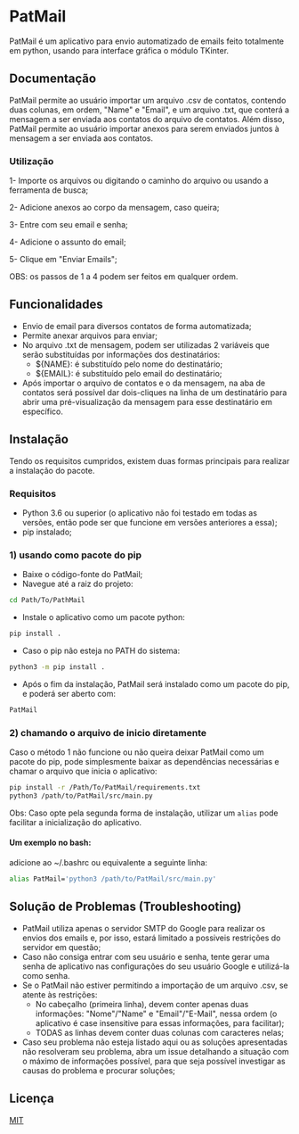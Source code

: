 # PatMail

PatMail é um aplicativo para envio automatizado de emails feito totalmente em python, usando para interface gráfica o módulo TKinter. 

## Documentação

PatMail permite ao usuário importar um arquivo .csv de contatos, contendo duas colunas, em ordem, "Name" e "Email", e um arquivo .txt, que conterá a mensagem a ser enviada aos contatos do arquivo de contatos. Além disso, PatMail permite ao usuário importar anexos para serem enviados juntos à mensagem a ser enviada aos contatos.

### Utilização

1- Importe os arquivos ou digitando o caminho do arquivo ou usando a ferramenta de busca;

2- Adicione anexos ao corpo da mensagem, caso queira;

3- Entre com seu email e senha;

4- Adicione o assunto do email;

5- Clique em "Enviar Emails";

OBS: os passos de 1 a 4 podem ser feitos em qualquer ordem.

## Funcionalidades

- Envio de email para diversos contatos de forma automatizada;
- Permite anexar arquivos para enviar;
- No arquivo .txt de mensagem, podem ser utilizadas 2 variáveis que serão substituídas por informações dos destinatários:
    * ${NAME}: é substituído pelo nome do destinatário;
    * ${EMAIL}: é substituído pelo email do destinatário;
- Após importar o arquivo de contatos e o da mensagem, na aba de contatos será possível dar dois-cliques na linha de um destinatário para abrir uma pré-visualização da mensagem para esse destinatário em específico.


## Instalação

Tendo os requisitos cumpridos, existem duas formas principais para realizar a instalação do pacote.

### Requisitos

- Python 3.6 ou superior (o aplicativo não foi testado em todas as versões, então pode ser que funcione em versões anteriores a essa);
- pip instalado;

### 1) usando como pacote do pip

- Baixe o código-fonte do PatMail;
- Navegue até a raiz do projeto:

```bash
cd Path/To/PathMail
```

- Instale o aplicativo como um pacote python:

```bash
pip install .
```

- Caso o pip não esteja no PATH do sistema:

```bash
python3 -m pip install .
```

- Após o fim da instalação, PatMail será instalado como um pacote do pip, e poderá ser aberto com:

```bash
PatMail
```

### 2) chamando o arquivo de inicio diretamente

Caso o método 1 não funcione ou não queira deixar PatMail como um pacote do pip, pode simplesmente baixar as dependências necessárias e chamar o arquivo que inicia o aplicativo:

```bash
pip install -r /Path/To/PatMail/requirements.txt
python3 /path/to/PatMail/src/main.py
```

Obs: Caso opte pela segunda forma de instalação, utilizar um `alias` pode facilitar a inicialização do aplicativo. 

#### Um exemplo no bash:

adicione ao ~/.bashrc ou equivalente a seguinte linha:

```bash
alias PatMail='python3 /path/to/PatMail/src/main.py'
```
## Solução de Problemas (Troubleshooting)

- PatMail utiliza apenas o servidor SMTP do Google para realizar os envios dos emails e, por isso, estará limitado a possiveis restrições do servidor em questão;
- Caso não consiga entrar com seu usuário e senha, tente gerar uma senha de aplicativo nas configurações do seu usuário Google e utilizá-la como senha.
- Se o PatMail não estiver permitindo a importação de um arquivo .csv, se atente às restrições: 
    * No cabeçalho (primeira linha), devem conter apenas duas informações: "Nome"/"Name" e "Email"/"E-Mail", nessa ordem (o aplicativo é case insensitive para essas informações, para facilitar);
    * TODAS as linhas devem conter duas colunas com caracteres nelas;
- Caso seu problema não esteja listado aqui ou as soluções apresentadas não resolveram seu problema, abra um issue detalhando a situação com o máximo de informações possível, para que seja possível investigar as causas do problema e procurar soluções;

## Licença

[MIT](https://choosealicense.com/licenses/mit/)
